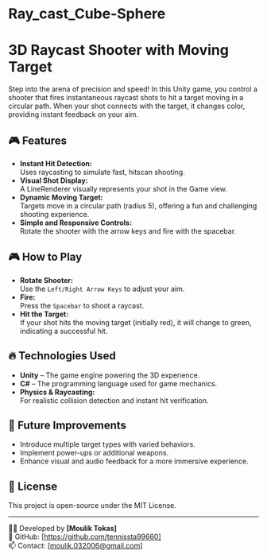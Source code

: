 # Ray_cast_Cube-Sphere
# 3D Raycast Shooter with Moving Target
Step into the arena of precision and speed! In this Unity game, you control a shooter that fires instantaneous raycast shots to hit a target moving in a circular path. When your shot connects with the target, it changes color, providing instant feedback on your aim.

## 🎮 Features
- **Instant Hit Detection:**  
  Uses raycasting to simulate fast, hitscan shooting.
- **Visual Shot Display:**  
  A LineRenderer visually represents your shot in the Game view.
- **Dynamic Moving Target:**  
  Targets move in a circular path (radius 5), offering a fun and challenging shooting experience.
- **Simple and Responsive Controls:**  
  Rotate the shooter with the arrow keys and fire with the spacebar.

## 🎮 How to Play
- **Rotate Shooter:**  
  Use the `Left/Right Arrow Keys` to adjust your aim.
- **Fire:**  
  Press the `Spacebar` to shoot a raycast.
- **Hit the Target:**  
  If your shot hits the moving target (initially red), it will change to green, indicating a successful hit.

## 🔥 Technologies Used
- **Unity** – The game engine powering the 3D experience.
- **C#** – The programming language used for game mechanics.
- **Physics & Raycasting:**  
  For realistic collision detection and instant hit verification.

## 📌 Future Improvements
- Introduce multiple target types with varied behaviors.
- Implement power-ups or additional weapons.
- Enhance visual and audio feedback for a more immersive experience.

## 📜 License
This project is open-source under the MIT License.

---
👨‍💻 Developed by **[Moulik Tokas]**  
🔗 GitHub: [https://github.com/tennissta99660]  
📫 Contact: [moulik.032006@gmail.com]
